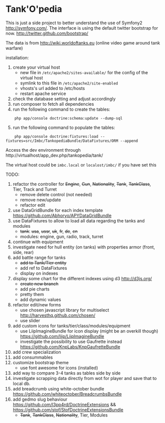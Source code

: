 Tank'O'pedia
========================

This is just a side project to better understand the use of Symfony2 http://symfony.com/.
The interface is using the default twitter bootstrap for now. http://twitter.github.com/bootstrap/

The data is from http://wiki.worldoftanks.eu (online video game around tank warfare)

installation:

1. create your virtual host
    - new file in ```/etc/apache2/sites-available/``` for the config of the virtual host
    - symlink to this file in ```/etc/apache2/site-enabled```
    - vhosts's url added to /etc/hosts
    - restart apache service
2. check the database setting and adjust accordingly
3. run composer to fetch all dependencies
4. run the following command to create the tables:
```
    php app/console doctrine:schema:update --dump-sql
```
5. run the following command to populate the tables:
```
    php app/console doctrine:fixtures:load --fixtures=src/Imbc/TankopediaBundle/DataFixtures/ORM --append
```

Access the dev environment through http://virtualhost/app_dev.php/tankopedia/tank/

The virtual host could be ```imbc.local``` or ```localost/imbc/``` if you have set this

TODO:

1. refactor the controller for ~~Engine~~, ~~Gun~~, ~~Nationality~~, ~~Tank~~, ~~TankClass~~, Tier, Track and Turret
     - remove delete control (not needed)
     - remove new/update
     - refactor edit
2. use DataGridBundle for each index template https://github.com/Abhoryo/APYDataGridBundle
3. use DataFixtures to allow to load all data regarding the tanks and modules
    - ~~tank~~: ~~usa~~, ~~ussr~~, ~~uk~~, ~~fr~~, ~~de~~, ~~cn~~
    - modules: engine, gun, radio, track, turret
4. continue with equipment
5. investigate need for hull entity (on tanks) with properties armor (front, side, rear)
6. add battle range for tanks
    - ~~add to Tank/Tier entity~~
    - add ref to DataFixtures
    - display on indexes
7. display some chart for the different indexes using d3 http://d3js.org/
    - ~~create new branch~~
    - add pie charts
    - pretty them
    - add dynamic values
8. refactor edit/new forms
     - use chosen javascript library for multiselect http://harvesthq.github.com/chosen/
     - use slider
9. add custom icons for tanks/tier/class/modules/equipment
     - use LiipImagineBundle for icon display (might be an overkill though) https://github.com/liip/LiipImagineBundle
     - investigate the possibility to use Gaufrette instead https://github.com/KnpLabs/KnpGaufretteBundle
10. add crew specialization
11. add consummables
12. customize bootstrap theme
    - use font awesome for icons (installed)
13. add way to compare 3-4 tanks as tables side by side
14. investigate scrapping data directly from wot for player and save that to local db.
15. add breadcrumb using white-october bundle https://github.com/whiteoctober/BreadcrumbsBundle
16. add gedmo slug behaviour https://github.com/l3pp4rd/DoctrineExtensions && https://github.com/stof/StofDoctrineExtensionsBundle
    - ~~Tank~~, ~~TankClass~~, ~~Nationality~~, Tier, Modules
